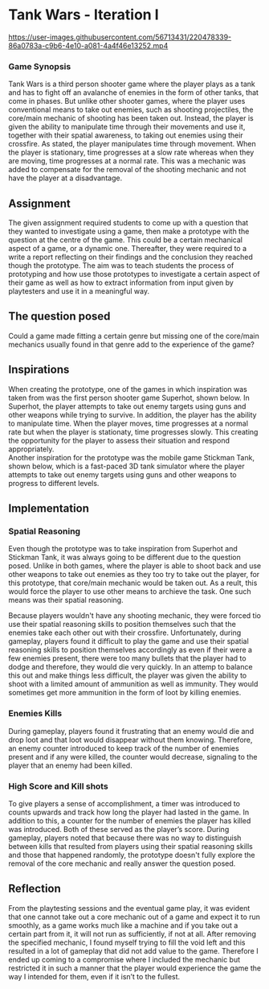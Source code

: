 <h1>Tank Wars - Iteration I</h1>



https://user-images.githubusercontent.com/56713431/220478339-86a0783a-c9b6-4e10-a081-4a4f46e13252.mp4



<h3>Game Synopsis</h3>
<p>
Tank Wars is a third person shooter game where the player plays as a tank and has to fight off an avalanche of enemies in the form of other tanks,
that come in phases. But unlike other shooter games, where the player uses conventional means to take out enemies, such as shooting projectiles, 
the core/main mechanic of shooting has been taken out. Instead, the player is given the ability to manipulate time through their movements and 
use it, together with their spatial awareness, to taking out enemies using their crossfire. 
As stated, the player manipulates time through movement. When the player is stationary, time progresses at a slow rate whereas when they are 
moving, time progresses at a normal rate. This was a mechanic was added to compensate for the removal of the shooting mechanic and not have the 
player at a disadvantage.
</p> 

<h2>Assignment</h2>
<p>
The given assignment required students to come up with a question that they wanted to investigate using a game, then make a prototype with the 
question at the centre of the game. This could be a certain mechanical aspect of a game, or a dynamic one. Thereafter, they were required to a 
write a report reflecting on their findings and the conclusion they reached though the prototype. The aim was to teach students the process of 
prototyping and how use those prototypes to investigate a certain aspect of their game as well as how to extract information from input given 
by playtesters and use it in a meaningful way. 
<p>

<h2>The question posed</h2>
Could a game made fitting a certain genre but missing one of the core/main mechanics usually found in that genre add to the experience of the 
game?

<h2>Inspirations</h2>
<p>
When creating the prototype, one of the games in which inspiration was taken from was the first person shooter game Superhot, shown below. In 
Superhot, the player attempts to take out enemy targets using guns and other weapons while trying to survive. In addition, the player has the 
ability to manipulate time. When the player moves, time progresses at a normal rate but when the player is stationaty, time progresses slowly.
This creating the opportunity for the player to assess their situation and respond appropriately.
<br>
Another inspiration for the prototype was the mobile game Stickman Tank, shown below, which is a fast-paced 3D tank simulator where the player 
attempts to take out enemy targets using guns and other weapons to progress to different levels.
<br>
</p>

<h2>Implementation</h2>
<h3>Spatial Reasoning</h3> 
<p>
Even though the prototype was to take inspiration from Superhot and Stickman Tank, it was always going to be different due to the question posed.  
Unlike in both games, where the player is able to shoot back and use other weapons to take out enemies as they too try to take out the player, 
for this prototype, that core/main mechanic would be taken out. As a reult, this would force the player to use other means to archieve the task. 
One such means was their spatial reasoning. 

Because players wouldn't have any shooting mechanic, they were forced tio use their spatial reasoning skills to position themselves such that the
enemies take each other out with their crossfire. Unfortunately, during gameplay, players found it difficult to play the game and use their 
spatial reasoning skills to position themselves accordingly as even if their were a few enemies present, there were too many bullets that the 
player had to dodge and therefore, they would die very quickly. In an attemp to balance this out and make things less difficult, the player was 
given the ability to shoot with a limited amount of ammunition as well as immunity. They would sometimes get more ammunition in the form of loot 
by killing enemies. 
</p>

<h3>Enemies Kills</h3>
<p>
During gameplay, players found it frustrating that an enemy would die and drop loot and that loot would disappear without them knowing. Therefore, 
an enemy counter introduced to keep track of the number of enemies present and if any were killed, the counter would decrease, signaling to the 
player that an enemy had been killed.
</p>

<h3>High Score and Kill shots</h3>
<p>
To give players a sense of accomplishment, a timer was introduced to counts upwards and track how long the player had lasted in the game. In 
addition to this, a counter for the number of enemies the player has killed was introduced. Both of these served as the player’s score.
During gameplay, players noted that because there was no way to distinguish between kills that resulted from players using their spatial 
reasoning skills and those that happened randomly, the prototype doesn't fully explore the removal of the core mechanic and really answer the 
question posed.
</p> 

<h2>Reflection</h2>
<p>
From the playtesting sessions and the eventual game play, it was evident that one cannot take out a core mechanic out of a game and expect it to 
run smoothly, as a game works much like a machine and if you take out a certain part from it, it will not run as sufficiently, if not at all. 
After removing the specified mechanic, I found myself trying to fill the void left and this resulted in a lot of gameplay that did not add value 
to the game. Therefore I ended up coming to a compromise where I included the mechanic but restricted it in such a manner that the player would 
experience the game the way I intended for them, even if it isn’t to the fullest. 
</p>
